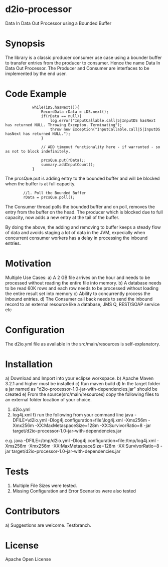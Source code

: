# d2io-processor
Data In Data Out Processor using a Bounded Buffer

# Synopsis
The library is a classic producer consumer use case using a bounder buffer to transfer entries from the producer to consumer. Hence the name Data In Data Out Processor. The Producer and Consumer are interfaces to be implemented by the end user.

# Code Example 

				while(iDS.hasNext()){
					RecordData rData = iDS.next();
					if(rData == null){
						log.error("InputCallable.call|5|InputDS hasNext has returned NULL. Throwing Excepton. Terminating");
						throw new Exception("InputCallable.call|5|InputDS hasNext has returned NULL.");
					}
					
					// ADD timeout functionality here - if warranted - so as not to block indefinitely.
					
					prcsQue.put(rData);;
					summary.addInputCount();
				}

The prcsQue.put is adding entry to the bounded buffer and will be blocked when the buffer is at full capacity.

			//1. Poll the Bounded Buffer 
			rData = prcsQue.poll();
      
The Consumer thread polls the bounded buffer and on poll, removes the entry from the buffer on the head. The producer which is blocked due to full capacity, now adds a new entry at the tail of the buffer. 

By doing the above, the adding and removing to buffer keeps a steady flow of data and avoids staging a lot of data in the JVM, expecially when concurrent consumer workers has a delay in processing the inbound entries. 

# Motivation
Multiple Use Cases: 
a) A  2 GB file arrives on the hour and needs to be processed without reading the entire file into memory.
b) A database needs to be read 60K rows and each row needs to be processed without loading the entire result set into memory
c) Ability to concurrently process the Inbound entries.
d) The Consumer call back needs to send the inbound record to an external resource like a database, JMS Q, REST/SOAP service etc

# Configuration
 The d2io.yml file as available in the src/main/resources is self-explanatory. 

# Installation 
a) Download and Import into your eclipse workspace.
b) Apache Maven 3.2.1 and higher must be installed
c) Run maven build
d) In the target folder a jar named as "d2io-processor-1.0-jar-with-dependencies.jar" should be created
e) From the source(src/main/resources) copy the following files to an external folder location of your choice. 
  1) d2io.yml
  2) log4j.xml 
f) run the following from your command line 
   java -DFILE=<path>\d2io.yml -Dlog4j.configuration=file:<path>\log4j.xml -Xms256m -Xmx256m -XX:MaxMetaspaceSize=128m -XX:SurvivorRatio=8 -jar target/d2io-processor-1.0-jar-with-dependencies.jar

  e.g. java -DFILE=/tmp/d2io.yml -Dlog4j.configuration=file:/tmp/log4j.xml -Xms256m -Xmx256m -XX:MaxMetaspaceSize=128m -XX:SurvivorRatio=8 -jar target/d2io-processor-1.0-jar-with-dependencies.jar

# Tests
1) Multiple File Sizes were tested.
2) Missing Configuration and Error Scenarios were also tested

# Contributors
a) Suggestions are welcome. Testbranch.

# License
Apache Open License
